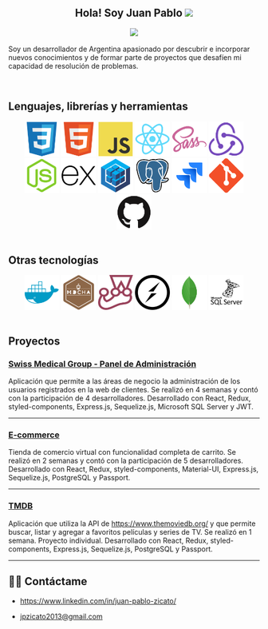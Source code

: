 <h2 align="center"> Hola! Soy Juan Pablo <img src="https://media.giphy.com/media/hvRJCLFzcasrR4ia7z/giphy.gif" width="25px"></h2>

 <p align="center">
 <img src="https://readme-typing-svg.herokuapp.com?color=01CAF4&lines=Desarrollador+Full+Stack+PERN&center=true">
</p>

Soy un desarrollador de Argentina apasionado por descubrir e incorporar nuevos conocimientos y de formar parte de proyectos que desafíen mi capacidad de resolución de problemas. <br/>

<br/>

<h2>Lenguajes, librerías y herramientas</h2>
<div align="center">

<img src="https://github.com/devicons/devicon/blob/master/icons/css3/css3-original.svg" title="CSS3" alt="CSS3" width="70" height="70"/>

<img src="https://github.com/devicons/devicon/blob/master/icons/html5/html5-original.svg" title="HTML5" alt="HTML5" width="70" height="70"/>
<img src="https://github.com/devicons/devicon/blob/master/icons/javascript/javascript-original.svg" title="JavaScript" alt="JavaScript" width="70" height="70"/>
<img src="https://github.com/devicons/devicon/blob/master/icons/react/react-original.svg" title="React" alt="React" width="70" height="70" />
<img src="https://github.com/devicons/devicon/blob/master/icons/sass/sass-original.svg" title="Sass" alt="Sass" width="70" height="70" />

<img src="https://github.com/devicons/devicon/blob/master/icons/redux/redux-original.svg" title="Redux" alt="Redux" width="70" height="70"/>

<img src="https://github.com/devicons/devicon/blob/master/icons/nodejs/nodejs-plain.svg" title="Node.js" alt="Node.js" width="70" height="70"/>

<img src="https://github.com/devicons/devicon/blob/master/icons/express/express-original.svg" title="Express.js" alt="Express" width="70" height="70"/>

<img src="https://github.com/devicons/devicon/blob/master/icons/sequelize/sequelize-original.svg" title="Sequelize" alt="Sequelize" width="70" height="70"/>

<img src="https://github.com/devicons/devicon/blob/master/icons/postgresql/postgresql-original.svg" title="PostgreSQL" alt="PostgreSQL" width="70" height="70"/>
<img src="https://github.com/devicons/devicon/blob/master/icons/jira/jira-original.svg" title="Jira" alt="Jira" width="70" height="70"/>
<img src="https://github.com/devicons/devicon/blob/master/icons/git/git-original.svg" title="Git" alt="Git" width="70" height="70"/>
<img src="https://github.com/devicons/devicon/blob/master/icons/github/github-original.svg" title="GitHub" alt="GitHub" width="70" height="70"/>

</div>

<br/>

<h2>Otras tecnologías</h2>

<div align="center">
<img src="https://github.com/devicons/devicon/blob/master/icons/docker/docker-plain.svg" title="Docker" alt="Docker" width="70" height="70"/>
<img src="https://github.com/devicons/devicon/blob/master/icons/mocha/mocha-plain.svg" title="Mocha" alt="Mocha" width="70" height="70"/>

<img src="https://github.com/devicons/devicon/blob/master/icons/jest/jest-plain.svg" title="Jest" alt="Jest" width="70" height="70"/>
<img src="https://github.com/devicons/devicon/blob/master/icons/socketio/socketio-original.svg" title="Socket.io" alt="Socket.io" width="70" height="70"/>
<img src="https://github.com/devicons/devicon/blob/master/icons/mongodb/mongodb-original.svg" title="MongoDB" alt="MongoDB" width="70" height="70"/>
<img src="https://github.com/devicons/devicon/blob/master/icons/microsoftsqlserver/microsoftsqlserver-plain-wordmark.svg" title="Microsoft SQL Server" alt="Microsoft SQL Server" width="70" height="70"/>
</div>
<br/>

<h2> Proyectos </h2>

[<h3> Swiss Medical Group - Panel de Administración </h3>](https://github.com/Alonxx/Pokemon-Companion-App/)

<p align="center">
<!-- <img src= "https://www.alonsodiaz.dev/images/carrousel/pokemonapp/ladingpage.png" width= 770%"> -->
 
 Aplicación que permite a las áreas de negocio la administración de los usuarios registrados en la web de clientes. Se realizó en 4 semanas 
 y contó con la participación de 4 desarrolladores.
 Desarrollado con React, Redux, styled-components, Express.js, Sequelize.js, Microsoft SQL Server y JWT.
                                                                                           
 </p>
<hr></hr>
 
[<h3> E-commerce </h3>](https://github.com/Alonxx/quizzapp/)
 
 <p align="center">
<!-- <img src= "https://www.alonsodiaz.dev/images/carrousel/thequizzapp/quizz.png" width= 770%"> -->
 
 Tienda de comercio virtual con funcionalidad completa de carrito. Se realizó en 2 semanas 
 y contó con la participación de 5 desarrolladores.
 Desarrollado con React, Redux, styled-components, Material-UI, Express.js, Sequelize.js, PostgreSQL y Passport.
   
 </p>
 <hr></hr>

[<h3> TMDB </h3>](https://github.com/Alonxx/quizzapp/)

 <p align="center">
<!-- <img src= "https://www.alonsodiaz.dev/images/carrousel/thequizzapp/quizz.png" width= 770%"> -->
 
 Aplicación que utiliza la API de https://www.themoviedb.org/ y que permite buscar, listar y agregar a favoritos películas y series de TV. 
 Se realizó en 1 semana. Proyecto individual.
 Desarrollado con React, Redux, styled-components, Express.js, Sequelize.js, PostgreSQL y Passport.
   
 </p>
 <hr></hr>

<h2> 🤝🏻 Contáctame </h2>
 
- https://www.linkedin.com/in/juan-pablo-zicato/<br/>

- jpzicato2013@gmail.com<br/>
